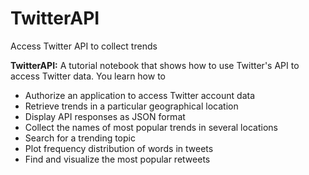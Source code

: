 # TwitterAPI
Access Twitter API to collect trends

**TwitterAPI:** A tutorial notebook that shows how to use Twitter's API to access Twitter data. You learn how to
  - Authorize an application to access Twitter account data
  - Retrieve trends in a particular geographical location
  - Display API responses as JSON format
  - Collect the names of most popular trends in several locations
  - Search for a trending topic
  - Plot frequency distribution of words in tweets
  - Find and visualize the most popular retweets
